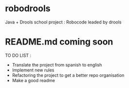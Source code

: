 # robodrools
Java + Drools school project : Robocode leaded by drools

# README.md coming soon
TO DO LIST :
- Translate the project from spanish to english
- Implement new rules
- Refactoring the project to get a better repo organisation
- Make a good readme

